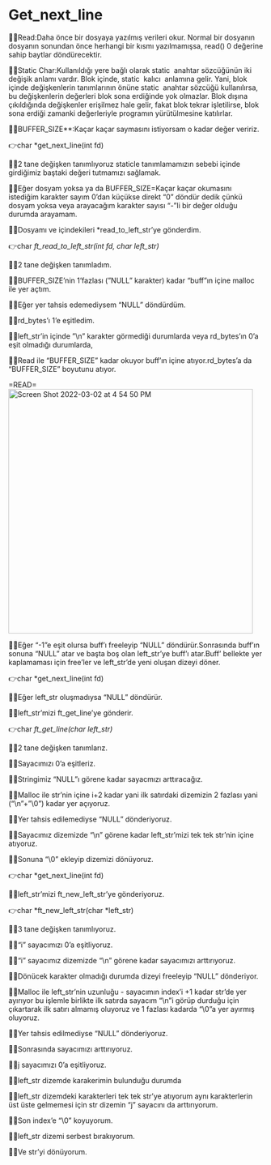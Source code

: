 # Get_next_line

🧜‍♀️Read:Daha önce bir dosyaya yazılmış verileri okur. Normal bir dosyanın dosyanın sonundan önce herhangi bir kısmı yazılmamışsa, read() 0 değerine sahip baytlar döndürecektir.

🧜‍♀️Static Char:Kullanıldığı yere bağlı olarak static
 anahtar sözcüğünün iki değişik anlamı vardır. Blok içinde, static
 kalıcı
 anlamına gelir. Yani, blok içinde değişkenlerin tanımlarının önüne static
 anahtar sözcüğü kullanılırsa, bu değişkenlerin değerleri blok sona erdiğinde yok olmazlar. Blok dışına çıkıldığında değişkenler erişilmez hale gelir, fakat blok tekrar işletilirse, blok sona erdiği zamanki değerleriyle programın yürütülmesine katılırlar.

🧜‍♀️BUFFER_SIZE**:Kaçar kaçar saymasını istiyorsam o kadar değer veririz.

👉char *get_next_line(int fd)

🧜‍♀️2 tane değişken tanımlıyoruz staticle tanımlamamızın sebebi içinde girdiğimiz baştaki değeri tutmamızı sağlamak.

🧜‍♀️Eğer dosyam yoksa ya da BUFFER_SIZE=Kaçar kaçar okumasını istediğim karakter sayım 0’dan küçükse direkt “0” döndür dedik çünkü dosyam yoksa veya arayacağım karakter sayısı “-”li bir değer olduğu durumda arayamam.

🧜‍♀️Dosyamı ve içindekileri *read_to_left_str’ye gönderdim.

👉char *ft_read_to_left_str(int fd, char *left_str)**

🧜‍♀️2 tane değişken tanımladım.

🧜‍♀️BUFFER_SIZE’nin 1’fazlası (”NULL” karakter) kadar “buff”ın içine malloc ile yer açtım.

🧜‍♀️Eğer yer tahsis edemediysem “NULL” döndürdüm.

🧜‍♀️rd_bytes’ı 1’e eşitledim.

🧜‍♀️left_str’in içinde ”\n” karakter görmediği durumlarda veya rd_bytes’ın 0’a eşit olmadığı durumlarda,

🧜‍♀️Read ile “BUFFER_SIZE” kadar okuyor buff’ın içine atıyor.rd_bytes’a da “BUFFER_SIZE” boyutunu atıyor.

=READ=
<img width="483" alt="Screen Shot 2022-03-02 at 4 54 50 PM" src="https://user-images.githubusercontent.com/97165826/156412685-0c7a569a-0c9a-439c-b660-06770c12de76.png">



🧜‍♀️Eğer “-1”e eşit olursa buff’ı freeleyip “NULL” döndürür.Sonrasında buff’ın sonuna “NULL” atar ve başta boş olan left_str’ye buff’ı atar.Buff’ bellekte yer kaplamaması için free’ler ve left_str’de yeni oluşan dizeyi döner.

 👉char *get_next_line(int fd)

🧜‍♀️Eğer left_str oluşmadıysa “NULL” döndürür.

🧜‍♀️left_str’mizi ft_get_line’ye gönderir.

👉char	*ft_get_line(char *left_str)**

🧜‍♀️2 tane değişken tanımlarız.

🧜‍♀️Sayacımızı 0’a eşitleriz.

🧜‍♀️Stringimiz “NULL”ı görene kadar sayacmızı arttıracağız.

🧜‍♀️Malloc ile str’nin içine i+2 kadar yani ilk satırdaki dizemizin 2 fazlası yani (“\n”+”\0”) kadar yer açıyoruz.

🧜‍♀️Yer tahsis edilemediyse “NULL” dönderiyoruz.

🧜‍♀️Sayacımız dizemizde “\n” görene kadar left_str’mizi tek tek str’nin içine atıyoruz.

🧜‍♀️Sonuna “\0” ekleyip dizemizi dönüyoruz.

👉char *get_next_line(int fd)

🧜‍♀️left_str’mizi ft_new_left_str’ye gönderiyoruz.

👉char	*ft_new_left_str(char *left_str)

🧜‍♀️3 tane değişken tanımlıyoruz. 

🧜‍♀️“i” sayacımızı 0’a eşitliyoruz.

🧜‍♀️“i” sayacımız dizemizde “\n” görene kadar sayacımızı arttırıyoruz.

🧜‍♀️Dönücek karakter olmadığı durumda dizeyi freeleyip “NULL” dönderiyor.

🧜‍♀️Malloc ile left_str’nin uzunluğu - sayacımın index’i +1 kadar str’de yer ayırıyor bu işlemle birlikte ilk satırda sayacım “\n”i görüp durduğu için çıkartarak ilk satırı almamış oluyoruz ve 1 fazlası kadarda “\0”a yer ayırmış oluyoruz.

🧜‍♀️Yer tahsis edilmediyse “NULL” dönderiyoruz.

🧜‍♀️Sonrasında sayacımızı arttırıyoruz.

🧜‍♀️j sayacımızı 0’a eşitliyoruz.

🧜‍♀️left_str dizemde karakerimin bulunduğu durumda

🧜‍♀️left_str dizemdeki karakterleri tek tek str’ye atıyorum aynı karakterlerin üst üste gelmemesi için str dizemin “j” sayacını da arttırıyorum.

🧜‍♀️Son index’e “\0” koyuyorum.

🧜‍♀️left_str dizemi serbest bırakıyorum.

🧜‍♀️Ve str’yi dönüyorum.
